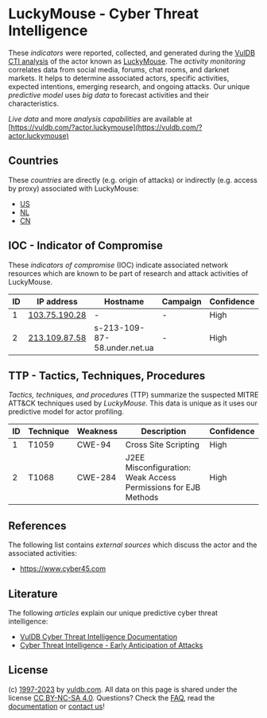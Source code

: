 # LuckyMouse - Cyber Threat Intelligence

These _indicators_ were reported, collected, and generated during the [VulDB CTI analysis](https://vuldb.com/?kb.cti) of the actor known as [LuckyMouse](https://vuldb.com/?actor.luckymouse). The _activity monitoring_ correlates data from social media, forums, chat rooms, and darknet markets. It helps to determine associated actors, specific activities, expected intentions, emerging research, and ongoing attacks. Our unique _predictive model_ uses _big data_ to forecast activities and their characteristics.

_Live data_ and more _analysis capabilities_ are available at [https://vuldb.com/?actor.luckymouse](https://vuldb.com/?actor.luckymouse)

## Countries

These _countries_ are directly (e.g. origin of attacks) or indirectly (e.g. access by proxy) associated with LuckyMouse:

* [US](https://vuldb.com/?country.us)
* [NL](https://vuldb.com/?country.nl)
* [CN](https://vuldb.com/?country.cn)

## IOC - Indicator of Compromise

These _indicators of compromise_ (IOC) indicate associated network resources which are known to be part of research and attack activities of LuckyMouse.

ID | IP address | Hostname | Campaign | Confidence
-- | ---------- | -------- | -------- | ----------
1 | [103.75.190.28](https://vuldb.com/?ip.103.75.190.28) | - | - | High
2 | [213.109.87.58](https://vuldb.com/?ip.213.109.87.58) | s-213-109-87-58.under.net.ua | - | High

## TTP - Tactics, Techniques, Procedures

_Tactics, techniques, and procedures_ (TTP) summarize the suspected MITRE ATT&CK techniques used by _LuckyMouse_. This data is unique as it uses our predictive model for actor profiling.

ID | Technique | Weakness | Description | Confidence
-- | --------- | -------- | ----------- | ----------
1 | T1059 | CWE-94 | Cross Site Scripting | High
2 | T1068 | CWE-284 | J2EE Misconfiguration: Weak Access Permissions for EJB Methods | High

## References

The following list contains _external sources_ which discuss the actor and the associated activities:

* https://www.cyber45.com

## Literature

The following _articles_ explain our unique predictive cyber threat intelligence:

* [VulDB Cyber Threat Intelligence Documentation](https://vuldb.com/?kb.cti)
* [Cyber Threat Intelligence - Early Anticipation of Attacks](https://www.scip.ch/en/?labs.20201022)

## License

(c) [1997-2023](https://vuldb.com/?kb.changelog) by [vuldb.com](https://vuldb.com/?kb.about). All data on this page is shared under the license [CC BY-NC-SA 4.0](https://creativecommons.org/licenses/by-nc-sa/4.0/). Questions? Check the [FAQ](https://vuldb.com/?kb.faq), read the [documentation](https://vuldb.com/?kb) or [contact us](https://vuldb.com/?contact)!
